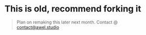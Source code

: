 # This is old, recommend forking it

> Plan on remaking this later next month.
> Contact @ contact@awel.studio
